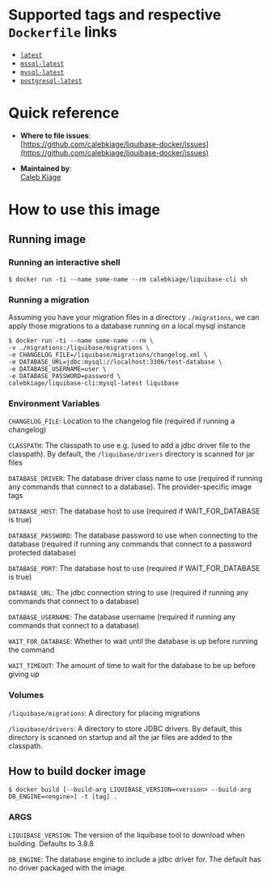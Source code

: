 # Supported tags and respective `Dockerfile` links

- [`latest`](https://github.com/calebkiage/liquibase-docker/blob/master/Dockerfile)
- [`mssql-latest`](https://github.com/calebkiage/liquibase-docker/blob/master/Dockerfile-mssql)
- [`mysql-latest`](https://github.com/calebkiage/liquibase-docker/blob/master/Dockerfile-mysql)
- [`postgresql-latest`](https://github.com/calebkiage/liquibase-docker/blob/master/Dockerfile-postgresql)

# Quick reference

- **Where to file issues**:  
  [https://github.com/calebkiage/liquibase-docker/issues](https://github.com/calebkiage/liquibase-docker/issues)

- **Maintained by**:  
  [Caleb Kiage](https://github.com/calebkiage)

# How to use this image

## Running image

### Running an interactive shell

```console
$ docker run -ti --name some-name --rm calebkiage/liquibase-cli sh
```

### Running a migration

Assuming you have your migration files in a directory `./migrations`, we can apply those migrations to a database
running on a local mysql instance

```console
$ docker run -ti --name some-name --rm \
-v ./migrations:/liquibase/migrations \
-e CHANGELOG_FILE=/liquibase/migrations/changelog.xml \
-e DATABASE_URL=jdbc:mysql://localhost:3306/test-database \
-e DATABASE_USERNAME=user \
-e DATABASE_PASSWORD=password \
calebkiage/liquibase-cli:mysql-latest liquibase
```

### Environment Variables

`CHANGELOG_FILE`: Location to the changelog file (required if running a changelog)

`CLASSPATH`: The classpath to use e.g. (used to add a jdbc driver file to the classpath).
By default, the `/liquibase/drivers` directory is scanned for jar files

`DATABASE_DRIVER`: The database driver class name to use (required if running any commands that connect to a database).
The provider-specific image tags

`DATABASE_HOST`: The database host to use (required if WAIT_FOR_DATABASE is true)

`DATABASE_PASSWORD`: The database password to use when connecting to the database (required if running any
commands that connect to a password protected database)

`DATABASE_PORT`: The database host to use (required if WAIT_FOR_DATABASE is true)

`DATABASE_URL`: The jdbc connection string to use (required if running any commands that connect to a database)

`DATABASE_USERNAME`: The database username (required if running any commands that connect to a database)

`WAIT_FOR_DATABASE`: Whether to wait until the database is up before running the command

`WAIT_TIMEOUT`: The amount of time to wait for the database to be up before giving up

### Volumes

`/liquibase/migrations`: A directory for placing migrations

`/liquibase/drivers`: A directory to store JDBC drivers. By default, this directory is scanned on startup
and all the jar files are added to the classpath.

## How to build docker image

```console
$ docker build [--build-arg LIQUIBASE_VERSION=<version> --build-arg DB_ENGINE=<engine>] -t [tag] .
```

### ARGS

`LIQUIBASE_VERSION`: The version of the liquibase tool to download when building. Defaults to 3.8.8

`DB_ENGINE`: The database engine to include a jdbc driver for. The default has no driver packaged with the image.
